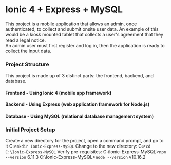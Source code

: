 # Ionic 4 + Express + MySQL

This project is a mobile application that allows an admin, once authenticated, to collect and submit onsite user data.
An example of this would be a kiosk mounted tablet that collects a user's agreement that they read a legal notice.  
An admin user must first register and log in, then the application is ready to collect the input data.  

### Project Structure

This project is made up of 3 distinct parts: the frontend, backend, and database.

#### Frontend - Using Ionic 4 (mobile app framework)

#### Backend - Using Express (web application framework for Node.js)

#### Database - Using MySQL (relational database management system) 

### Initial Project Setup
Create a new directory for the project, open a command prompt, and go to it
C:\>`mkdir Ionic-Express-MySQL`
Change to the new directory:
C:\>`cd C:\Ionic-Express-MySQL`
Verify pre-requisites:
C:\Ionic-Express-MySQL>`npm --version`
6.11.3
C:\Ionic-Express-MySQL>`node --version`
v10.16.2

